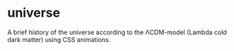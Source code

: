 # universe
A brief history of the universe according to the ΛCDM-model (Lambda cold dark matter) using CSS animations.
